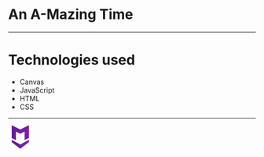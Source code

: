 # An A-Mazing Time

---


# Technologies used

* Canvas
* JavaScript
* HTML
* CSS

---

![alt text](https://github.com/adam-p/markdown-here/raw/master/src/common/images/icon48.png "Logo Title Text 1")
